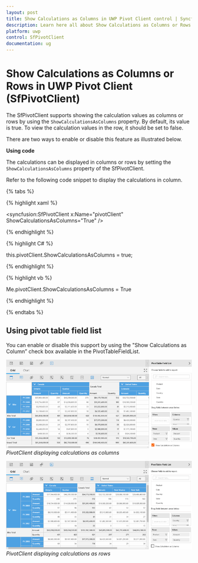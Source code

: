 ```yaml
---
layout: post
title: Show Calculations as Columns in UWP Pivot Client control | Syncfusion®
description: Learn here all about Show Calculations as Columns or Rows support in Syncfusion® UWP Pivot Client (SfPivotClient) control and more.
platform: uwp
control: SfPivotClient
documentation: ug
---
```


# Show Calculations as Columns or Rows in UWP Pivot Client (SfPivotClient)

The SfPivotClient supports showing the calculation values as columns or rows by using the `ShowCalculationsAsColumns` property. By default, its value is true. To view the calculation values in the row, it should be set to false.

There are two ways to enable or disable this feature as illustrated below.

**Using code**

The calculations can be displayed in columns or rows by setting the `ShowCalculationsAsColumns` property of the SfPivotClient.

Refer to the following code snippet to display the calculations in column.

{% tabs %}

{% highlight xaml %}

<syncfusion:SfPivotClient x:Name="pivotClient" ShowCalculationsAsColumns="True" />

{% endhighlight %}

{% highlight C# %}

this.pivotClient.ShowCalculationsAsColumns = true;

{% endhighlight %}

{% highlight vb %}

Me.pivotClient.ShowCalculationsAsColumns = True

{% endhighlight %}

{% endtabs %}

## Using pivot table field list

You can enable or disable this support by using the "Show Calculations as Column” check box available in the PivotTableFieldList.

![Show-Calculations-As-Columns_image1](Show-Calculations-As-Columns-Rows_images/Show-Calculations-As-Columns_image1.png)
_PivotClient displaying calculations as columns_

![Show-Calculations-As-Columns_image2](Show-Calculations-As-Columns-Rows_images/Show-Calculations-As-Columns_image2.png)
_PivotClient displaying calculations as rows_

